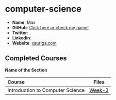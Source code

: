 # computer-science

- **Name**: Max
- **GitHub**: [Click here or check my name! ](https://github.com/AG-Systems)
- **Twitter**: []()
- **Linkedin**: []()
- **Website**: [xauriga.com](xauriga.com)

## Completed Courses

**Name of the Section**

Course|Files
:--|:--:
Introduction to Computer Science | [Week-3](https://github.com/AG-Systems/computer-science)
